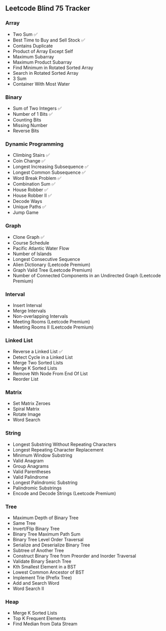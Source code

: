 ## Leetcode Blind 75 Tracker

### Array
- Two Sum ✅
- Best Time to Buy and Sell Stock ✅
- Contains Duplicate
- Product of Array Except Self
- Maximum Subarray
- Maximum Product Subarray
- Find Minimum in Rotated Sorted Array
- Search in Rotated Sorted Array
- 3 Sum
- Container With Most Water

### Binary
- Sum of Two Integers ✅
- Number of 1 Bits ✅
- Counting Bits
- Missing Number
- Reverse Bits

### Dynamic Programming
- Climbing Stairs ✅
- Coin Change ✅
- Longest Increasing Subsequence ✅
- Longest Common Subsequence ✅
- Word Break Problem ✅
- Combination Sum ✅
- House Robber ✅
- House Robber II ✅
- Decode Ways
- Unique Paths ✅
- Jump Game

### Graph
- Clone Graph ✅
- Course Schedule
- Pacific Atlantic Water Flow
- Number of Islands
- Longest Consecutive Sequence
- Alien Dictionary (Leetcode Premium)
- Graph Valid Tree (Leetcode Premium)
- Number of Connected Components in an Undirected Graph (Leetcode Premium)

### Interval
- Insert Interval
- Merge Intervals
- Non-overlapping Intervals
- Meeting Rooms (Leetcode Premium)
- Meeting Rooms II (Leetcode Premium)

### Linked List
- Reverse a Linked List ✅
- Detect Cycle in a Linked List
- Merge Two Sorted Lists
- Merge K Sorted Lists
- Remove Nth Node From End Of List
- Reorder List

### Matrix
- Set Matrix Zeroes
- Spiral Matrix
- Rotate Image
- Word Search

### String
- Longest Substring Without Repeating Characters
- Longest Repeating Character Replacement
- Minimum Window Substring
- Valid Anagram
- Group Anagrams
- Valid Parentheses
- Valid Palindrome
- Longest Palindromic Substring
- Palindromic Substrings
- Encode and Decode Strings (Leetcode Premium)

### Tree
- Maximum Depth of Binary Tree
- Same Tree
- Invert/Flip Binary Tree
- Binary Tree Maximum Path Sum
- Binary Tree Level Order Traversal
- Serialize and Deserialize Binary Tree
- Subtree of Another Tree
- Construct Binary Tree from Preorder and Inorder Traversal
- Validate Binary Search Tree
- Kth Smallest Element in a BST
- Lowest Common Ancestor of BST
- Implement Trie (Prefix Tree)
- Add and Search Word
- Word Search II

### Heap
- Merge K Sorted Lists
- Top K Frequent Elements
- Find Median from Data Stream
